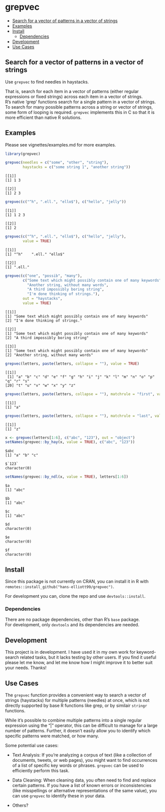 # grepvec


- [Search for a vector of patterns in a vector of
  strings](#search-for-a-vector-of-patterns-in-a-vector-of-strings)
- [Examples](#examples)
- [Install](#install)
  - [Dependencies](#dependencies)
- [Development](#development)
- [Use Cases](#use-cases)

## Search for a vector of patterns in a vector of strings

Use `grepvec` to find needles in haystacks.

That is, search for each item in a vector of patterns (either regular
expressions or fixed strings) across each item in a vector of strings.  
R’s native ‘grep’ functions search for a single pattern in a vector of
strings. To search for many possible patterns across a string or vector
of strings, some form of looping is required. `grepvec` implements this
in C so that it is more efficient than native R solutions.

## Examples

Please see vignettes/examples.md for more examples.

``` r
library(grepvec)

grepvec(needles = c("some", "other", "string"),
        haystacks = c("some string 1", "another string"))
```

    [[1]]
    [1] 1 3

    [[2]]
    [1] 2 3

``` r
grepvec(c("^h", ".ell.", "ello$"), c("hello", "jelly"))
```

    [[1]]
    [1] 1 2 3

    [[2]]
    [1] 2

``` r
grepvec(c("^h", ".ell.", "ello$"), c("hello", "jelly"),
        value = TRUE)
```

    [[1]]
    [1] "^h"    ".ell." "ello$"

    [[2]]
    [1] ".ell."

``` r
grepvec(c("one", "possib", "many"),
        c("Some text which might possibly contain one of many keywords",
          "Another string, without many words",
          "A third impossibly boring string",
          "I'm done thinking of strings."),
        out = "haystacks",
        value = TRUE)
```

    [[1]]
    [1] "Some text which might possibly contain one of many keywords"
    [2] "I'm done thinking of strings."                              

    [[2]]
    [1] "Some text which might possibly contain one of many keywords"
    [2] "A third impossibly boring string"                           

    [[3]]
    [1] "Some text which might possibly contain one of many keywords"
    [2] "Another string, without many words"                         

``` r
grepvec(letters, paste(letters, collapse = ""), value = TRUE)
```

    [[1]]
     [1] "a" "b" "c" "d" "e" "f" "g" "h" "i" "j" "k" "l" "m" "n" "o" "p" "q" "r" "s"
    [20] "t" "u" "v" "w" "x" "y" "z"

``` r
grepvec(letters, paste(letters, collapse = ""), matchrule = "first", value = TRUE)
```

    [[1]]
    [1] "a"

``` r
grepvec(letters, paste(letters, collapse = ""), matchrule = "last", value = TRUE)
```

    [[1]]
    [1] "z"

``` r
x <- grepvec(letters[1:6], c("abc", "123"), out = "object")
setNames(grepvec::by_hay(x, value = TRUE), c("abc", "123"))
```

    $abc
    [1] "a" "b" "c"

    $`123`
    character(0)

``` r
setNames(grepvec::by_ndl(x, value = TRUE), letters[1:6])
```

    $a
    [1] "abc"

    $b
    [1] "abc"

    $c
    [1] "abc"

    $d
    character(0)

    $e
    character(0)

    $f
    character(0)

## Install

Since this package is not currently on CRAN, you can install it in R
with `remotes::install_github("hans-elliott99/grepvec")`.

For development you can, clone the repo and use `devtools::install`.

### Dependencies

There are no package dependencies, other than R’s `base` package.  
For development, only `devtools` and its dependencies are needed.

## Development

This project is in development. I have used it in my own work for
keyword-search related tasks, but it lacks testing by other users. If
you find it useful please let me know, and let me know how I might
improve it to better suit your needs. Thanks!

## Use Cases

The `grepvec` function provides a convenient way to search a vector of
strings (haystacks) for multiple patterns (needles) at once, which is
not directly supported by base R functions like grep, or by similair
`stringr` functions.

While it’s possible to combine multiple patterns into a single regular
expression using the “\|” operator, this can be difficult to manage for
a large number of patterns. Further, it doesn’t easily allow you to
identify which specific patterns were matched, or how many.

Some potential use cases:

- Text Analysis: If you’re analyzing a corpus of text (like a collection
  of documents, tweets, or web pages), you might want to find
  occurrences of a list of specific key words or phrases. `grepvec` can
  be used to efficiently perform this task.

- Data Cleaning: When cleaning data, you often need to find and replace
  certain patterns. If you have a list of known errors or
  inconsistencies (like misspellings or alternative representations of
  the same value), you can use `grepvec` to identify these in your data.

- Others?
